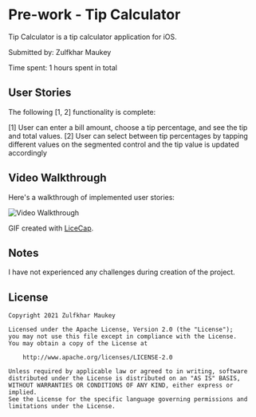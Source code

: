 # Pre-work - Tip Calculator

Tip Calculator is a tip calculator application for iOS.

Submitted by: Zulfkhar Maukey

Time spent: 1 hours spent in total

## User Stories

The following [1, 2] functionality is complete:

[1] User can enter a bill amount, choose a tip percentage, and see the tip and total values.
[2] User can select between tip percentages by tapping different values on the segmented control and the tip value is updated accordingly

## Video Walkthrough

Here's a walkthrough of implemented user stories:

<img src='https://i.imgur.com/lhkSqD1.gif' title='Video Walkthrough' width='' alt='Video Walkthrough' />

GIF created with [LiceCap](http://www.cockos.com/licecap/).

## Notes

I have not experienced any challenges during creation of the project.

## License

    Copyright 2021 Zulfkhar Maukey

    Licensed under the Apache License, Version 2.0 (the "License");
    you may not use this file except in compliance with the License.
    You may obtain a copy of the License at

        http://www.apache.org/licenses/LICENSE-2.0

    Unless required by applicable law or agreed to in writing, software
    distributed under the License is distributed on an "AS IS" BASIS,
    WITHOUT WARRANTIES OR CONDITIONS OF ANY KIND, either express or implied.
    See the License for the specific language governing permissions and
    limitations under the License.
